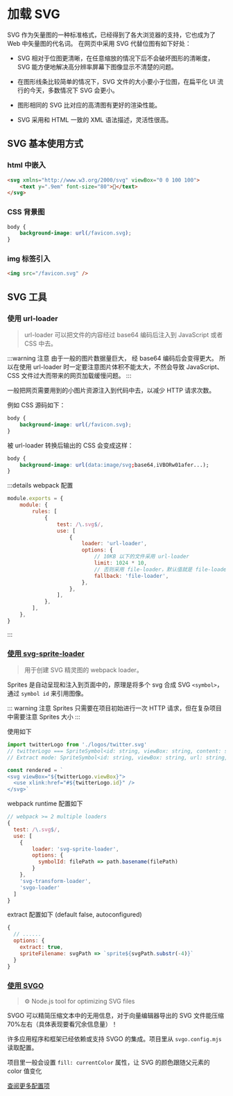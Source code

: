 # 加载 SVG

SVG 作为矢量图的一种标准格式，已经得到了各大浏览器的支持，它也成为了 Web 中矢量图的代名词。 在网页中采用 SVG 代替位图有如下好处：

-   SVG 相对于位图更清晰，在任意缩放的情况下后不会破坏图形的清晰度，SVG 能方便地解决高分辨率屏幕下图像显示不清楚的问题。

-   在图形线条比较简单的情况下，SVG 文件的大小要小于位图，在扁平化 UI 流行的今天，多数情况下 SVG 会更小。

-   图形相同的 SVG 比对应的高清图有更好的渲染性能。

-   SVG 采用和 HTML 一致的 XML 语法描述，灵活性很高。

## SVG 基本使用方式

### html 中嵌入

```html
<svg xmlns="http://www.w3.org/2000/svg" viewBox="0 0 100 100">
    <text y=".9em" font-size="80">🚀</text>
</svg>
```

### CSS 背景图

```css
body {
    background-image: url(/favicon.svg);
}
```

### img 标签引入

```html
<img src="/favicon.svg" />
```

## SVG 工具

### 使用 url-loader

> url-loader 可以把文件的内容经过 base64 编码后注入到 JavaScript 或者 CSS 中去。

:::warning 注意
由于一般的图片数据量巨大， 经 base64 编码后会变得更大。 所以在使用 url-loader 时一定要注意图片体积不能太大，不然会导致 JavaScript、CSS 文件过大而带来的网页加载缓慢问题。
:::

一般把网页需要用到的小图片资源注入到代码中去，以减少 HTTP 请求次数。

例如 CSS 源码如下：

```css
body {
    background-image: url(/favicon.svg);
}
```

被 url-loader 转换后输出的 CSS 会变成这样：

```css
body {
    background-image: url(data:image/svg;base64,iVBORw01afer...);
}
```

:::details webpack 配置

```js
module.exports = {
    module: {
        rules: [
            {
                test: /\.svg$/,
                use: [
                    {
                        loader: 'url-loader',
                        options: {
                            // 10KB 以下的文件采用 url-loader
                            limit: 1024 * 10,
                            // 否则采用 file-loader，默认值就是 file-loader
                            fallback: 'file-loader',
                        },
                    },
                ],
            },
        ],
    },
}
```

:::

### [使用 svg-sprite-loader](https://www.npmjs.com/package/svg-sprite-loader)

> 用于创建 SVG 精灵图的 webpack loader。

Sprites 是自动呈现和注入到页面中的，原理是将多个 svg 合成 SVG `<symbol>`，通过 `symbol id` 来引用图像。

::: warning 注意
Sprites 只需要在项目初始进行一次 HTTP 请求，但在复杂项目中需要注意 Sprites 大小
:::

使用如下

```js
import twitterLogo from './logos/twitter.svg'
// twitterLogo === SpriteSymbol<id: string, viewBox: string, content: string>
// Extract mode: SpriteSymbol<id: string, viewBox: string, url: string, toString: Function>

const rendered = `
<svg viewBox="${twitterLogo.viewBox}">
  <use xlink:href="#${twitterLogo.id}" />
</svg>`
```

webpack runtime 配置如下

```js
// webpack >= 2 multiple loaders
{
  test: /\.svg$/,
  use: [
    {
        loader: 'svg-sprite-loader',
        options: {
          symbolId: filePath => path.basename(filePath)
        }
    },
    'svg-transform-loader',
    'svgo-loader'
  ]
}
```

extract 配置如下 (default false, autoconfigured)

```js
{
  // ......
  options: {
    extract: true,
    spriteFilename: svgPath => `sprite${svgPath.substr(-4)}`
  }
}
```

### [使用 SVGO](https://github.com/svg/svgo?tab=readme-ov-file)

> ⚙️ Node.js tool for optimizing SVG files

SVGO 可以精简压缩文本中的无用信息，对于向量编辑器导出的 SVG 文件能压缩 70%左右（具体表现要看冗余信息量）！

许多应用程序和框架已经依赖或支持 SVGO 的集成。项目里从 `svgo.config.mjs` 读取配置。

项目里一般会设置 `fill: currentColor` 属性，让 SVG 的颜色跟随父元素的 color 值变化

[查阅更多配置项](https://svgo.dev/docs/introduction/)
